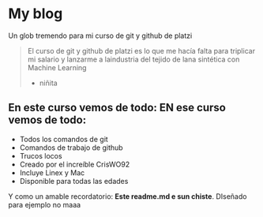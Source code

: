 # My blog
Un glob tremendo para mi curso de git y github de platzi
>El curso de git y github de platzi es lo que me hacía falta para triplicar mi salario y lanzarme a laindustria del tejido de lana sintética con Machine Learning
>- niñita

## En este curso vemos de todo: EN ese curso vemos de todo:
- Todos los comandos de git
- Comandos de trabajo de github
- Trucos locos
- Creado por el increíble CrisWO92
- Incluye Linex y Mac
- Disponible para todas las edades

Y como un amable recordatorio: **Este readme.md e sun chiste**. DIseñado para ejemplo no maaa